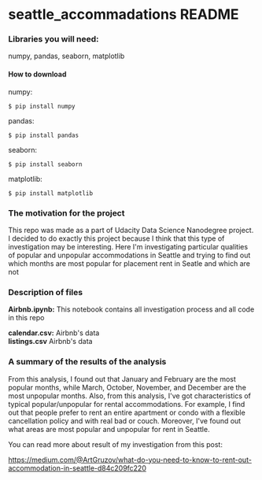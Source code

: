 <h1>seattle_accommadations README</h1>

<h3>Libraries you will need:</h3>
numpy, pandas, seaborn, matplotlib

<h4>How to download</h4>
numpy: 

```
$ pip install numpy
```

pandas:
```
$ pip install pandas
```

seaborn:
```
$ pip install seaborn
```

matplotlib:
```
$ pip install matplotlib
```

<h3>The motivation for the project</h3>
This repo was made as a part of Udacity Data Science Nanodegree project. 
I decided to do exactly this project because I think that this type of investigation may be interesting. Here I'm investigating  particular qualities of popular and unpopular accommodations in Seattle and trying to find out which months are most popular for placement rent in Seatle and which are not

<h3>Description of files</h3>
<b>Airbnb.ipynb:</b> This notebook contains all investigation process and all code in this repo

<b>calendar.csv:</b> Airbnb's data <br>
<b>listings.csv</b> Airbnb's data

<h3>A summary of the results of the analysis</h3>
From this analysis, I found out that January and February are the most popular months, while March, October, November, and December are the most unpopular months. Also, from this analysis, I've got characteristics of typical popular/unpopular for rental accommodations. For example, I find out that people prefer to rent an entire apartment or condo with a flexible cancellation policy and with real bad or couch. Moreover, I've found out what areas are most popular and unpopular for rent in Seattle.

You can read more about result of my investigation from this post:

https://medium.com/@ArtGruzov/what-do-you-need-to-know-to-rent-out-accommodation-in-seattle-d84c209fc220
